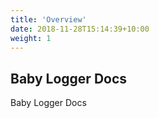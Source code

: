 ```yaml
---
title: 'Overview'
date: 2018-11-28T15:14:39+10:00
weight: 1
---
```


## Baby Logger Docs


Baby Logger Docs